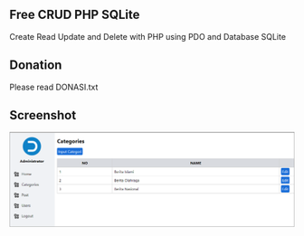## Free CRUD PHP SQLite
Create Read Update and Delete with PHP using PDO and Database SQLite

## Donation
Please read DONASI.txt

## Screenshot
![](screenshot.png)